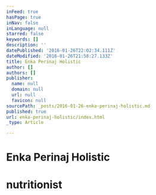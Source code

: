 ```yaml
---
inFeed: true
hasPage: true
inNav: false
inLanguage: null
starred: false
keywords: []
description: ''
datePublished: '2016-01-26T22:02:34.111Z'
dateModified: '2016-01-26T21:58:27.133Z'
title: Enka Perinaj Holistic
author: []
authors: []
publisher:
  name: null
  domain: null
  url: null
  favicon: null
sourcePath: _posts/2016-01-26-enka-perinaj-holistic.md
published: true
url: enka-perinaj-holistic/index.html
_type: Article

---
```

# Enka Perinaj Holistic

# nutritionist